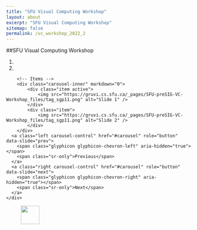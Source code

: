 ```yaml
---
title: "SFU Visual Computing Workshop"
layout: about
excerpt: "SFU Visual Computing Workshop"
sitemap: false
permalink: /vc_workshop_2022_2
---
```


##SFU Visual Computing Workshop

<div class="col-sm-12">
<div class="col-sm-8">
    <div markdown="0" id="carousel" class="carousel slide" data-ride="carousel" data-interval="7000" data-pause="hover" >
        <!-- Menu -->
        <ol class="carousel-indicators">
            <li data-target="#carousel" data-slide-to="0" class="active"></li>
            <li data-target="#carousel" data-slide-to="1"></li>
        </ol>

        <!-- Items -->
        <div class="carousel-inner" markdown="0">            
            <div class="item active">
                <img src="https://gruvi.cs.sfu.ca/_pages/SFU-preSIG-VC-Workshop_files/tag_sgp11.png" alt="Slide 1" />
            </div>
            <div class="item">
                <img src="https://gruvi.cs.sfu.ca/_pages/SFU-preSIG-VC-Workshop_files/tag_sgp11.png" alt="Slide 2" />
            </div>
        </div> 
      <a class="left carousel-control" href="#carousel" role="button" data-slide="prev">
        <span class="glyphicon glyphicon-chevron-left" aria-hidden="true"></span>
        <span class="sr-only">Previous</span>
      </a>
      <a class="right carousel-control" href="#carousel" role="button" data-slide="next">
        <span class="glyphicon glyphicon-chevron-right" aria-hidden="true"></span>
        <span class="sr-only">Next</span>
      </a>
    </div>
</div>
</div>

<div style="padding: 0px;">
<figure class="fourth">
  <img src="{{ site.url }}{{ site.baseurl }}/images/logopic/sfu_logo.png" style="height: 50px">
</figure>
</div>
    
    

